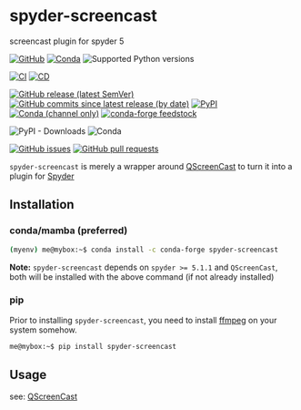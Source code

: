 # spyder-screencast

screencast plugin for spyder 5

[![GitHub](https://img.shields.io/github/license/Semi-ATE/spyder-screencast?color=black)](https://github.com/Semi-ATE/spyder-screencast/blob/main/LICENSE)
[![Conda](https://img.shields.io/conda/pn/conda-forge/spyder-screencast?color=black)](https://anaconda.org/conda-forge/spyder-screencast)
![Supported Python versions](https://img.shields.io/badge/python-%3E%3D3.6-black)

[![CI](https://github.com/Semi-ATE/spyder-screencast/workflows/CI/badge.svg?branch=main)](https://github.com/Semi-ATE/spyder-screencast/actions?query=workflow%3ACI)
[![CD](https://github.com/Semi-ATE/spyder-screencast/workflows/CD/badge.svg)](https://github.com/Semi-ATE/spyder-screencast/actions?query=workflow%3ACD)

[![GitHub release (latest SemVer)](https://img.shields.io/github/v/release/Semi-ATE/spyder-screencast?color=blue&label=GitHub)](https://github.com/Semi-ATE/spyder-screencast/releases/latest)
[![GitHub commits since latest release (by date)](https://img.shields.io/github/commits-since/Semi-ATE/spyder-screencast/latest)](https://github.com/Semi-ATE/spyder-screencast)
[![PyPI](https://img.shields.io/pypi/v/spyder-screencast?color=blue&label=PyPI)](https://pypi.org/project/spyder-screencast/)
[![Conda (channel only)](https://img.shields.io/conda/vn/conda-forge/spyder-screencast?color=blue&label=conda-forge)](https://anaconda.org/conda-forge/spyder-screencast)
[![conda-forge feedstock](https://img.shields.io/github/issues-pr/conda-forge/spyder-screencast-feedstock?label=feedstock)](https://github.com/conda-forge/spyder-screencast-feedstock)

![PyPI - Downloads](https://img.shields.io/pypi/dm/spyder-screencast?color=g&label=PyPI%20downloads)
![Conda](https://img.shields.io/conda/dn/conda-forge/spyder-screencast?color=g&label=conda-forge%20downloads)

[![GitHub issues](https://img.shields.io/github/issues/Semi-ATE/spyder-screencast)](https://github.com/Semi-ATE/spyder-screencast/issues)
[![GitHub pull requests](https://img.shields.io/github/issues-pr/Semi-ATE/spyder-screencast)](https://github.com/Semi-ATE/spyder-screencast/pulls)

`spyder-screencast` is merely a wrapper around [QScreenCast](https://github.com/Semi-ATE/QScreenCast) to turn it into a plugin for [Spyder](https://www.spyder-ide.org/)

## Installation

### conda/mamba (preferred)

```bash
(myenv) me@mybox:~$ conda install -c conda-forge spyder-screencast 
```

**Note:** `spyder-screencast` depends on `spyder >= 5.1.1` and `QScreenCast`, both will be installed with the above command (if not already installed)

### pip

Prior to installing `spyder-screencast`, you need to install [ffmpeg](https://www.ffmpeg.org/download.html#build-windows)  on your system somehow.

```bash
me@mybox:~$ pip install spyder-screencast
```

## Usage

see: [QScreenCast](https://github.com/Semi-ATe/QScreenCast)

